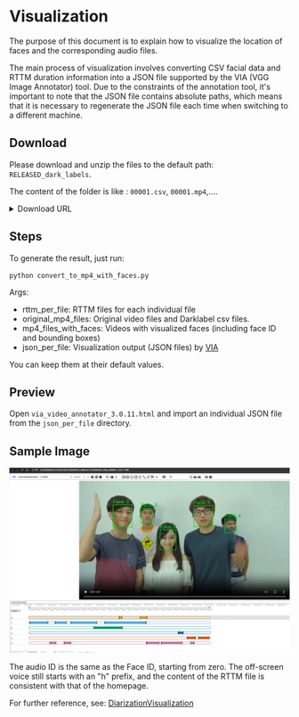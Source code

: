# Visualization
The purpose of this document is to explain how to visualize the location of faces and the corresponding audio files.


The main process of visualization involves converting CSV facial data and RTTM duration information into a JSON file supported by the VIA (VGG Image Annotator) tool. Due to the constraints of the annotation tool, it's important to note that the JSON file contains absolute paths, which means that it is necessary to regenerate the JSON file each time when switching to a different machine.

## Download

Please download and unzip the files to the default path: `RELEASED_dark_labels`.

The content of the folder is like : `00001.csv`, `00001.mp4`,....

<details>
    <summary>Download URL</summary>
    
    Google Drive: https://drive.google.com/file/d/1--rqm3AKjOI9q_iNgVUD_eC2u1m4OQHW

    Baidu Drive: https://pan.baidu.com/s/1YpLMdCAcV0eG8fHmYf_lkw?pwd=msdb

    Quark Drive: https://pan.quark.cn/s/7d6332d177b9, password:5v8a
</details>


## Steps
To generate the result, just run:

```
python convert_to_mp4_with_faces.py
```

Args:

* rttm_per_file: RTTM files for each individual file
* original_mp4_files: Original video files and Darklabel csv files.
* mp4_files_with_faces: Videos with visualized faces (including face ID and bounding boxes)
* json_per_file: Visualization output (JSON files) by [VIA](https://www.robots.ox.ac.uk/~vgg/software/via/)

You can keep them at their default values.

## Preview
Open `via_video_annotator_3.0.11.html` and import an individual JSON file from the `json_per_file` directory.

## Sample Image

![](one_sample.png)

The audio ID is the same as the Face ID, starting from zero. The off-screen voice still starts with an "h" prefix, and the content of the RTTM file is consistent with that of the homepage.

For further reference, see: [DiarizationVisualization](https://github.com/liutaocode/DiarizationVisualization)
